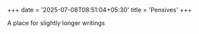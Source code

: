 +++
date = '2025-07-08T08:51:04+05:30'
title = 'Pensives'
+++

A place for slightly longer writings

